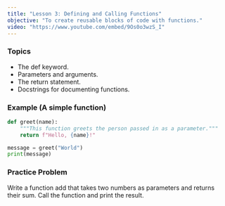 ```yaml
---
title: "Lesson 3: Defining and Calling Functions"
objective: "To create reusable blocks of code with functions."
video: "https://www.youtube.com/embed/9Os0o3wzS_I"
---
```


### Topics

- The def keyword.
- Parameters and arguments.
- The return statement.
- Docstrings for documenting functions.

### Example (A simple function)

```python
def greet(name):
    """This function greets the person passed in as a parameter."""
    return f"Hello, {name}!"

message = greet("World")
print(message)
```

### Practice Problem

Write a function add that takes two numbers as parameters and returns their sum. Call the function and print the result.
